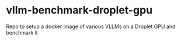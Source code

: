 # vllm-benchmark-droplet-gpu
Repo to setup a docker image of various VLLMs on a Droplet GPU and benchmark it
